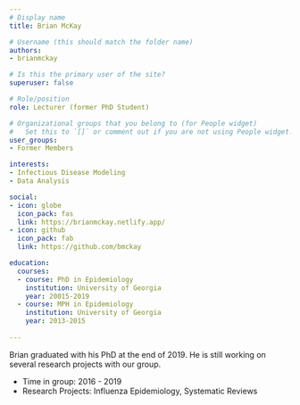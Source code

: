 ```yaml
---
# Display name
title: Brian McKay

# Username (this should match the folder name)
authors:
- brianmckay

# Is this the primary user of the site?
superuser: false

# Role/position
role: Lecturer (former PhD Student)

# Organizational groups that you belong to (for People widget)
#   Set this to `[]` or comment out if you are not using People widget.
user_groups:
- Former Members

interests:
- Infectious Disease Modeling
- Data Analysis

social:
- icon: globe
  icon_pack: fas
  link: https://brianmckay.netlify.app/
- icon: github
  icon_pack: fab
  link: https://github.com/bmckay

education:
  courses:
  - course: PhD in Epidemiology
    institution: University of Georgia
    year: 20015-2019
  - course: MPH in Epidemiology
    institution: University of Georgia
    year: 2013-2015
 
---
```


Brian graduated with his PhD at the end of 2019. He is still working on several research projects with our group.

* Time in group: 2016 - 2019
* Research Projects: Influenza Epidemiology, Systematic Reviews


